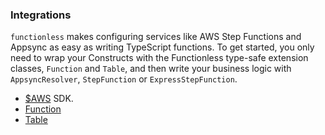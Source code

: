 ### Integrations

`functionless` makes configuring services like AWS Step Functions and Appsync as easy as writing TypeScript functions. To get started, you only need to wrap your Constructs with the Functionless type-safe extension classes, `Function` and `Table`, and then write your business logic with `AppsyncResolver`, `StepFunction` or `ExpressStepFunction`.

- [$AWS](./2-AWS.md) SDK.
- [Function](./2-Function.md)
- [Table](./2-Table.md)
